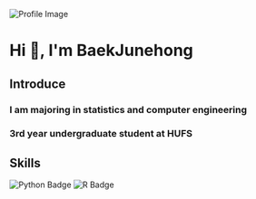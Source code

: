 <!-- 프로필 이미지와 소개 -->
![Profile Image](https://capsule-render.vercel.app/api?type=Soft&color=F4D47B&height=80&section=header&text=Good%20day!&fontSize=40&fontAlign=25&fontAlignY=50)

# Hi 👋, I'm BaekJunehong

## Introduce
### I am majoring in statistics and computer engineering
### 3rd year undergraduate student at HUFS

<!-- 기술 스택 -->
## Skills
![Python Badge](https://img.shields.io/badge/Python-3776AB?style=flat&logo=Python&logoColor=white)
![R Badge](https://img.shields.io/badge/R-276DC3?style=flat&logo=R&logoColor=white)


